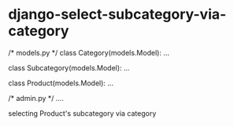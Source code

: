 # django-select-subcategory-via-category

/* models.py */
class Category(models.Model):
    ...

class Subcategory(models.Model):
    ...
   
class Product(models.Model):
    ...

/* admin.py */
....

selecting Product's subcategory via category
